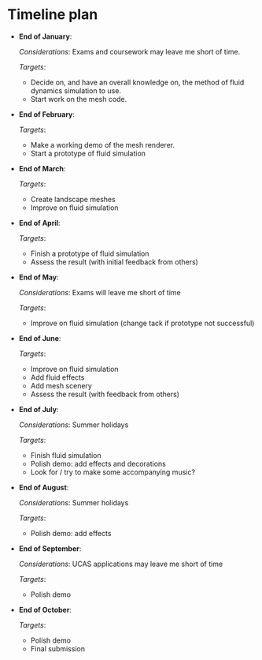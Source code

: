 Timeline plan
=============

* **End of January**:

  *Considerations*:
  Exams and coursework may leave me short of time.

  *Targets*:
  * Decide on, and have an overall knowledge on, the method of fluid dynamics simulation to use.
  * Start work on the mesh code.


* **End of February**:

  *Targets*:
  * Make a working demo of the mesh renderer.
  * Start a prototype of fluid simulation


* **End of March**:

  *Targets*:
  * Create landscape meshes
  * Improve on fluid simulation


* **End of April**:

  *Targets*:
  * Finish a prototype of fluid simulation
  * Assess the result (with initial feedback from others)


* **End of May**:

  *Considerations*:
  Exams will leave me short of time

  *Targets*:
  * Improve on fluid simulation (change tack if prototype not successful)


* **End of June**:

  *Targets*:
  * Improve on fluid simulation
  * Add fluid effects
  * Add mesh scenery
  * Assess the result (with feedback from others)


* **End of July**:

  *Considerations*:
  Summer holidays

  *Targets*:
  * Finish fluid simulation
  * Polish demo: add effects and decorations
  * Look for / try to make some accompanying music?


* **End of August**:

  *Considerations*:
  Summer holidays

  *Targets*:
  * Polish demo: add effects


* **End of September**:

  *Considerations*:
  UCAS applications may leave me short of time

  *Targets*:
  * Polish demo


* **End of October**:

  *Targets*:
  * Polish demo
  * Final submission
